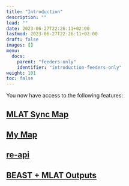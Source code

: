 ```yaml
---
title: "Introduction"
description: ""
lead: ""
date: 2023-06-27T22:26:11+02:00
lastmod: 2023-06-27T22:26:11+02:00
draft: false
images: []
menu:
  docs:
    parent: "feeders-only"
    identifier: "introduction-feeders-only"
weight: 101
toc: false
---
```


You now have access to the following features:

## [MLAT Sync Map](../mlat-map)

## [My Map](../my-map)

## [re-api](../re-api)

## [BEAST + MLAT Outputs](../beast-mlat-out)

